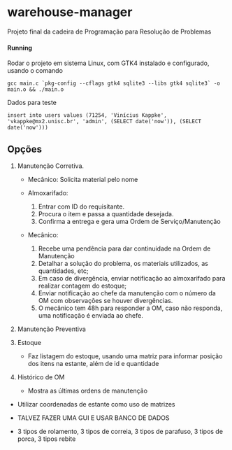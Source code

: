 # warehouse-manager

Projeto final da cadeira de Programação para Resolução de Problemas

#### Running

Rodar o projeto em sistema Linux, com GTK4 instalado e configurado, usando o comando

    gcc main.c `pkg-config --cflags gtk4 sqlite3 --libs gtk4 sqlite3` -o main.o && ./main.o

Dados para teste

    insert into users values (71254, 'Vinícius Kappke', 'vkappke@mx2.unisc.br', 'admin', (SELECT date('now')), (SELECT date('now')))

## Opções

1. Manutenção Corretiva.

   - Mecânico: Solicita material pelo nome
   - Almoxarifado:

     1. Entrar com ID do requisitante.
     2. Procura o item e passa a quantidade desejada.
     3. Confirma a entrega e gera uma Ordem de Serviço/Manutenção

   - Mecânico:
     1. Recebe uma pendência para dar continuidade na Ordem de Manutenção
     2. Detalhar a solução do problema, os materiais utilizados, as quantidades, etc;
     3. Em caso de divergência, enviar notificação ao almoxarifado para realizar contagem do estoque;
     4. Enviar notificação ao chefe da manutenção com o número da OM com observações se houver divergências.
     5. O mecânico tem 48h para responder a OM, caso não responda, uma notificação é enviada ao chefe.

2. Manutenção Preventiva

3. Estoque

   - Faz listagem do estoque, usando uma matriz para informar posição dos itens na estante, além de id e quantidade

4. Histórico de OM
   - Mostra as últimas ordens de manutenção

- Utilizar coordenadas de estante como uso de matrizes

- TALVEZ FAZER UMA GUI E USAR BANCO DE DADOS

- 3 tipos de rolamento, 3 tipos de correia, 3 tipos de parafuso, 3 tipos de porca, 3 tipos rebite
